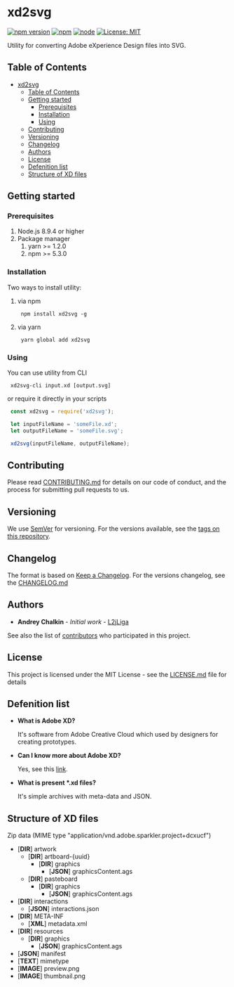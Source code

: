 # xd2svg
[![npm version](https://badge.fury.io/js/xd2svg.svg?colorB=brightgreen)](https://www.npmjs.com/package/xd2svg)
[![npm](https://img.shields.io/npm/dm/xd2svg.svg?colorB=brightgreen)](https://www.npmjs.com/package/xd2svg)
[![node](https://img.shields.io/node/v/xd2svg.svg?colorB=brightgreen)](https://www.npmjs.com/package/xd2svg)
[![License: MIT](https://img.shields.io/badge/License-MIT-brightgreen.svg)](https://opensource.org/licenses/MIT)

Utility for converting Adobe eXperience Design files into SVG.

## Table of Contents

   * [xd2svg](#xd2svg)
      * [Table of Contents](#table-of-contents)
      * [Getting started](#getting-started)
         * [Prerequisites](#prerequisites)
         * [Installation](#installation)
         * [Using](#using)
      * [Contributing](#contributing)
      * [Versioning](#versioning)
      * [Changelog](#changelog)
      * [Authors](#authors)
      * [License](#license)
      * [Defenition list](#defenition-list)
      * [Structure of XD files](#structure-of-xd-files)


## Getting started

### Prerequisites
1. Node.js 8.9.4 or higher
1. Package manager
   1. yarn >= 1.2.0
   1. npm >= 5.3.0

### Installation
Two ways to install utility:
1. via npm

   ```
    npm install xd2svg -g
   ```

1. via yarn

   ```
    yarn global add xd2svg
   ```

### Using
You can use utility from CLI

   ```
    xd2svg-cli input.xd [output.svg]
   ```

or require it directly in your scripts

   ```typescript
    const xd2svg = require('xd2svg');

    let inputFileName = 'someFile.xd';
    let outputFileName = 'someFile.svg';

    xd2svg(inputFileName, outputFileName);
   ```

## Contributing
Please read [CONTRIBUTING.md](.github/CONTRIBUTING.md) for details on our code of conduct, and the process for submitting pull requests to us.

## Versioning
We use [SemVer](http://semver.org/spec/v2.0.0.html) for versioning.
For the versions available, see the [tags on this repository](https://github.com/your/project/tags). 

## Changelog
The format is based on [Keep a Changelog](http://keepachangelog.com/en/1.0.0/).
For the versions changelog, see the [CHANGELOG.md](CHANGELOG.md)

## Authors
* **Andrey Chalkin** - *Initial work* - [L2jLiga](https://github.com/L2jLiga)

See also the list of [contributors](https://github.com/your/project/contributors) who participated in this project.

## License
This project is licensed under the MIT License - see the [LICENSE.md](LICENSE.md) file for details

## Defenition list
* **What is Adobe XD?**

   It's software from Adobe Creative Cloud which used by designers for creating prototypes.

* **Can I know more about Adobe XD?**

   Yes, see this [link](http://www.adobe.com/ru/products/xd.html).

* **What is present \*.xd files?**

   It's simple archives with meta-data and JSON.

## Structure of XD files
Zip data (MIME type "application/vnd.adobe.sparkler.project+dcxucf")

- [__DIR__] artwork
  - [__DIR__] artboard-{uuid}
    - [__DIR__] graphics
      - [__JSON__] graphicsContent.ags
  - [__DIR__] pasteboard
    - [__DIR__] graphics
      - [__JSON__] graphicsContent.ags
- [__DIR__] interactions
  - [__JSON__] interactions.json
- [__DIR__] META-INF
  - [__XML__] metadata.xml
- [__DIR__] resources
    - [__DIR__] graphics
      - [__JSON__] graphicsContent.ags
- [__JSON__] manifest
- [__TEXT__] mimetype
- [__IMAGE__] preview.png
- [__IMAGE__] thumbnail.png
